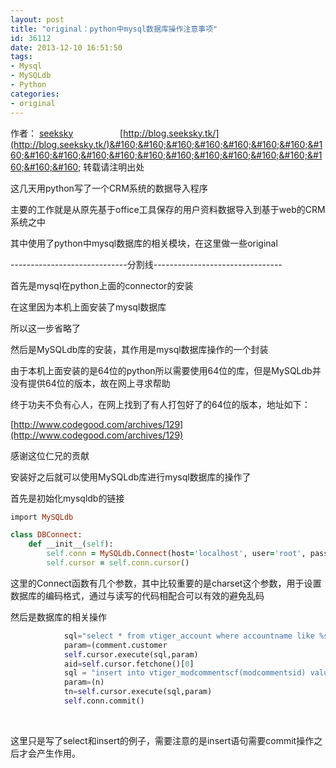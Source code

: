 ```yaml
---
layout: post
title: "original：python中mysql数据库操作注意事项"
id: 36112
date: 2013-12-10 16:51:50
tags:
- Mysql
- MySQLdb
- Python
categories:
- original
---
```


作者： [seeksky](http://blog.seeksky.tk/index.php/aboutseeksky/ "seeksky")&#160;&#160;&#160;&#160;&#160;&#160;&#160;&#160;&#160;&#160;&#160;&#160;&#160;&#160;&#160;&#160;&#160;&#160; [http://blog.seeksky.tk/](http://blog.seeksky.tk/)&#160;&#160;&#160;&#160;&#160;&#160;&#160;&#160;&#160;&#160;&#160;&#160;&#160;&#160;&#160;&#160;&#160;&#160;&#160;&#160;&#160; 转载请注明出处

这几天用python写了一个CRM系统的数据导入程序

主要的工作就是从原先基于office工具保存的用户资料数据导入到基于web的CRM系统之中

其中使用了python中mysql数据库的相关模块，在这里做一些original

-----------------------------分割线--------------------------------

首先是mysql在python上面的connector的安装

在这里因为本机上面安装了mysql数据库

所以这一步省略了

然后是MySQLdb库的安装，其作用是mysql数据库操作的一个封装

由于本机上面安装的是64位的python所以需要使用64位的库，但是MySQLdb并没有提供64位的版本，故在网上寻求帮助

终于功夫不负有心人，在网上找到了有人打包好了的64位的版本，地址如下：

[http://www.codegood.com/archives/129](http://www.codegood.com/archives/129)

感谢这位仁兄的贡献

安装好之后就可以使用MySQLdb库进行mysql数据库的操作了

首先是初始化mysqldb的链接


~~~ ruby
import MySQLdb

class DBConnect:
    def __init__(self):
        self.conn = MySQLdb.Connect(host='localhost', user='root', passwd='root', port=3306, db='mysqldb', charset='utf8')
        self.cursor = self.conn.cursor()
~~~


这里的Connect函数有几个参数，其中比较重要的是charset这个参数，用于设置数据库的编码格式，通过与读写的代码相配合可以有效的避免乱码

然后是数据库的相关操作

~~~ python
            sql="select * from vtiger_account where accountname like %s"
            param=(comment.customer
            self.cursor.execute(sql,param)
            aid=self.cursor.fetchone()[0]
            sql = "insert into vtiger_modcommentscf(modcommentsid) values(%s)"
            param=(n)
            tn=self.cursor.execute(sql,param)
            self.conn.commit()
~~~

&#160;

这里只是写了select和insert的例子，需要注意的是insert语句需要commit操作之后才会产生作用。

